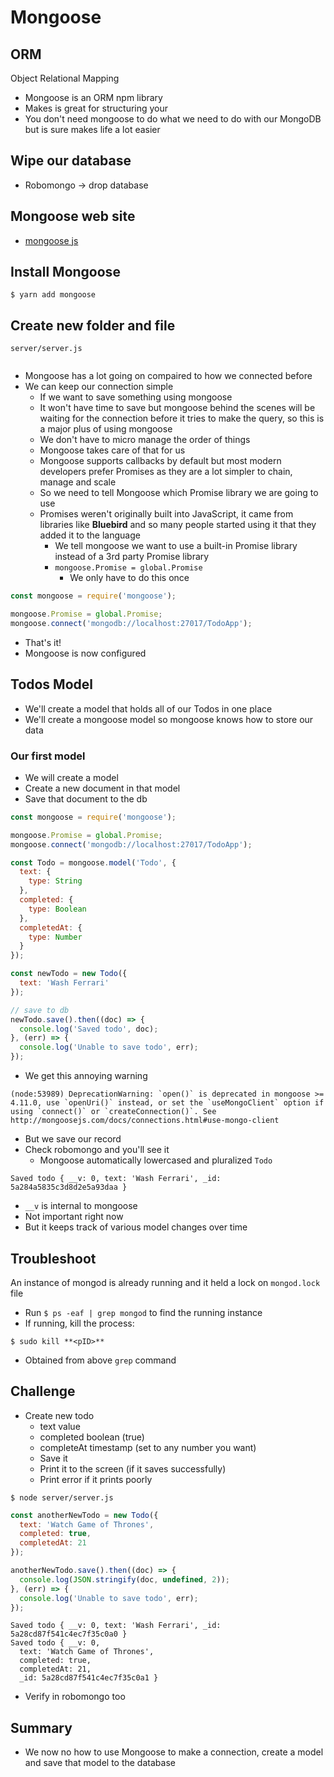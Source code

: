 # Mongoose
## ORM
Object Relational Mapping
* Mongoose is an ORM npm library
* Makes is great for structuring your 
* You don't need mongoose to do what we need to do with our MongoDB but is sure makes life a lot easier

## Wipe our database
* Robomongo -> drop database

## Mongoose web site
* [mongoose js](http://mongoosejs.com/)

## Install Mongoose
`$ yarn add mongoose`

## Create new folder and file
`server/server.js`

```js

```

* Mongoose has a lot going on compaired to how we connected before
* We can keep our connection simple
    - If we want to save something using mongoose
    - It won't have time to save but mongoose behind the scenes will be waiting for the connection before it tries to make the query, so this is a major plus of using mongoose
    - We don't have to micro manage the order of things
    - Mongoose takes care of that for us
    - Mongoose supports callbacks by default but most modern developers prefer Promises as they are a lot simpler to chain, manage and scale
    - So we need to tell Mongoose which Promise library we are going to use
    - Promises weren't originally built into JavaScript, it came from libraries like **Bluebird** and so many people started using it that they added it to the language
        + We tell mongoose we want to use a built-in Promise library instead of a 3rd party Promise library
        + `mongoose.Promise = global.Promise`
            * We only have to do this once

```js
const mongoose = require('mongoose');

mongoose.Promise = global.Promise;
mongoose.connect('mongodb://localhost:27017/TodoApp');
```

* That's it!
* Mongoose is now configured

## Todos Model
* We'll create a model that holds all of our Todos in one place
* We'll create a mongoose model so mongoose knows how to store our data

### Our first model
* We will create a model
* Create a new document in that model
* Save that document to the db

```js
const mongoose = require('mongoose');

mongoose.Promise = global.Promise;
mongoose.connect('mongodb://localhost:27017/TodoApp');

const Todo = mongoose.model('Todo', {
  text: {
    type: String
  },
  completed: {
    type: Boolean
  },
  completedAt: {
    type: Number
  }
});

const newTodo = new Todo({
  text: 'Wash Ferrari'
});

// save to db
newTodo.save().then((doc) => {
  console.log('Saved todo', doc);
}, (err) => {
  console.log('Unable to save todo', err);
});
```

* We get this annoying warning

```
(node:53989) DeprecationWarning: `open()` is deprecated in mongoose >= 4.11.0, use `openUri()` instead, or set the `useMongoClient` option if using `connect()` or `createConnection()`. See http://mongoosejs.com/docs/connections.html#use-mongo-client
```

* But we save our record
* Check robomongo and you'll see it
    - Mongoose automatically lowercased and pluralized `Todo`

`Saved todo { __v: 0, text: 'Wash Ferrari', _id: 5a284a5835c3d8d2e5a93daa }`

* `__v` is internal to mongoose
* Not important right now
* But it keeps track of various model changes over time

## Troubleshoot
An instance of mongod is already running and it held a lock on `mongod.lock` file

* Run `$ ps -eaf | grep mongod` to find the running instance
* If running, kill the process: 

`$ sudo kill **<pID>**` 

* Obtained from above `grep` command

## Challenge
* Create new todo
  - text value
  - completed boolean (true)
  - completeAt timestamp (set to any number you want)
  - Save it
  - Print it to the screen (if it saves successfully)
  - Print error if it prints poorly

`$ node server/server.js`

```js
const anotherNewTodo = new Todo({
  text: 'Watch Game of Thrones',
  completed: true,
  completedAt: 21
});

anotherNewTodo.save().then((doc) => {
  console.log(JSON.stringify(doc, undefined, 2));
}, (err) => {
  console.log('Unable to save todo', err);
});
```

```
Saved todo { __v: 0, text: 'Wash Ferrari', _id: 5a28cd87f541c4ec7f35c0a0 }
Saved todo { __v: 0,
  text: 'Watch Game of Thrones',
  completed: true,
  completedAt: 21,
  _id: 5a28cd87f541c4ec7f35c0a1 }
```

* Verify in robomongo too

## Summary
* We now no how to use Mongoose to make a connection, create a model and save that model to the database
